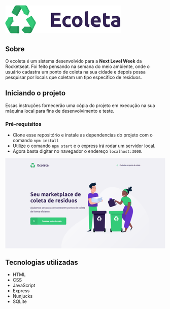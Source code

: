 # ![ecoleta logo](/public/assets/logo.svg)

## Sobre
O ecoleta é um sistema desenvolvido para a **Next Level Week** da Rocketseat.
Foi feito pensando na semana do meio ambiente, onde o usuário cadastra um ponto de coleta na sua cidade e depois possa pesquisar por locais que coletam um tipo especifico de resíduos.

## Iniciando o projeto

Essas instruções fornecerão uma cópia do projeto em execução na sua máquina local para fins de desenvolvimento e teste.

### Pré-requisitos
* Clone esse repositório e instale as dependencias do projeto com o comando ```npm install```
* Utilize o comando ```npm start``` e o express irá rodar um servidor local.
* Agora basta digitar no navegador o endereço ```localhost:3000```.

![homepage](/public/assets/homepage.png)

## Tecnologias utilizadas

* HTML
* CSS
* JavaScript
* Express
* Nunjucks
* SQLite



